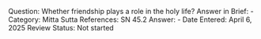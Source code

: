 Question: Whether friendship plays a role in the holy life?
Answer in Brief: -
 Category: Mitta
Sutta References: SN 45.2
Answer: -
Date Entered: April 6, 2025
Review Status: Not started